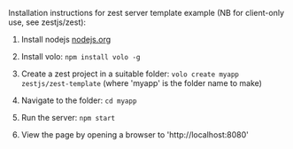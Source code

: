 Installation instructions for zest server template example (NB for client-only use, see zestjs/zest):

1. Install nodejs [nodejs.org](http://nodejs.org/)

2. Install volo: 
`npm install volo -g`

3. Create a zest project in a suitable folder:
`volo create myapp zestjs/zest-template`
(where 'myapp' is the folder name to make)

4. Navigate to the folder:
`cd myapp`

5. Run the server:
`npm start`

6. View the page by opening a browser to 'http://localhost:8080'

